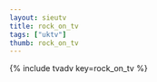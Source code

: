 ```yaml
--- 
layout: sieutv
title: rock_on_tv
tags: ["uktv"]
thumb: rock_on_tv
---
```

{% include tvadv key=rock_on_tv %}
